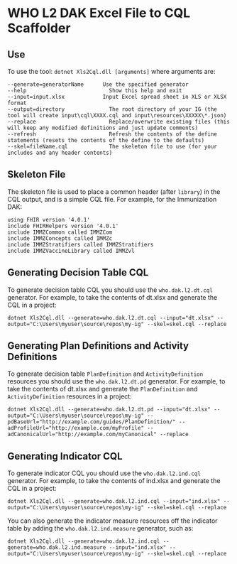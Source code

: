 ﻿# WHO L2 DAK Excel File to CQL Scaffolder

## Use

To use the tool: `dotnet Xls2Cql.dll [arguments]` where arguments are:

```
--generate=generatorName      Use the specified generator
--help                          Show this help and exit
--input=input.xlsx            Input Excel spread sheet in XLS or XLSX format
--output=directory				The root directory of your IG (the tool will create input\cql\XXXX.cql and input\resources\XXXXX\*.json)
--replace                       Replace/overwrite existing files (this will keep any modified definitions and just update comments)
--refresh                       Refresh the contents of the define statements (resets the contents of the define to the defaults)
--skel=fileName.cql             The skeleton file to use (for your includes and any header contents)
```

## Skeleton File

The skeleton file is used to place a common header (after `library`) in the CQL output, and is a simple CQL file. For example, for the Immunization DAK:

```
using FHIR version '4.0.1'
include FHIRHelpers version '4.0.1'
include IMMZCommon called IMMZCom
include IMMZConcepts called IMMZc
include IMMZStratifiers called IMMZStratifiers
include IMMZVaccineLibrary called IMMZvl
```

## Generating Decision Table CQL

To generate decision table CQL you should use the `who.dak.l2.dt.cql` generator. For example, to take the contents of dt.xlsx and generate the CQL in a project:

```
dotnet Xls2Cql.dll --generate=who.dak.l2.dt.cql --input="dt.xlsx" --output="C:\Users\myuser\source\repos\my-ig" --skel=skel.cql --replace
```

## Generating Plan Definitions and Activity Definitions

To generate decision table `PlanDefinition` and `ActivityDefinition` resources you should use the `who.dak.l2.dt.pd` generator. For example, to take the contents of dt.xlsx and generate the `PlanDefinition` and `ActivityDefinition` resources in a project:

```
dotnet Xls2Cql.dll --generate=who.dak.l2.dt.pd --input="dt.xlsx" --output="C:\Users\myuser\source\repos\my-ig" --pdBaseUrl="http://example.com/guides/PlanDefinition/" --adProfileUrl="http://example.com/myProfile" --adCanonicalUrl="http://example.com/myCanonical" --replace
```

## Generating Indicator CQL

To generate indicator CQL you should use the `who.dak.l2.ind.cql` generator. For example, to take the contents of ind.xlsx and generate the CQL in a project:

```
dotnet Xls2Cql.dll --generate=who.dak.l2.ind.cql --input="ind.xlsx" --output="C:\Users\myuser\source\repos\my-ig" --skel=skel.cql --replace
```

You can also generate the indicator measure resources off the indicator table by adding the `who.dak.l2.ind.measure` generator, such as:

```
dotnet Xls2Cql.dll --generate=who.dak.l2.ind.cql --generate=who.dak.l2.ind.measure --input="ind.xlsx" --output="C:\Users\myuser\source\repos\my-ig" --skel=skel.cql --replace
```
